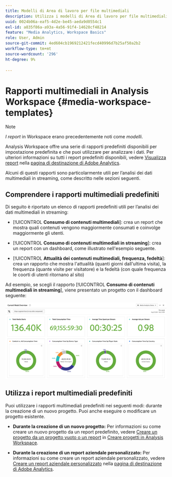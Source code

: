 ```yaml
---
title: Modelli di Area di lavoro per file multimediali
description: Utilizza i modelli di Area di lavoro per file multimediali per analizzare i dati di tracciamento. Scegli modelli standard per Acquisizione o Contenuti multimediali in streaming o crea modelli personalizzati.
uuid: 0024b06a-eaf5-4d2e-be45-aeda9d0554c1
exl-id: a835f86a-a93a-4a56-91f4-14628cf48214
feature: "Media Analytics, Workspace Basics"
role: User, Admin
source-git-commit: 4ed604cb1969212421fecd40996d7b25af50a2b2
workflow-type: tm+mt
source-wordcount: '296'
ht-degree: 9%

---
```


# Rapporti multimediali in Analysis Workspace {#media-workspace-templates}

>[!NOTE]
>
>*I report* in Workspace erano precedentemente noti come *modelli*.

Analysis Workspace offre una serie di rapporti predefiniti disponibili per impostazione predefinita e che puoi utilizzare per analizzare i dati. Per ulteriori informazioni su tutti i report predefiniti disponibili, vedere [Visualizza report](https://experienceleague.adobe.com/docs/analytics/analyze/landing.html?lang=it#menus) nella [pagina di destinazione di Adobe Analytics](https://experienceleague.adobe.com/docs/analytics/analyze/landing.html?lang=it).

Alcuni di questi rapporti sono particolarmente utili per l’analisi dei dati multimediali in streaming, come descritto nelle sezioni seguenti.

## Comprendere i rapporti multimediali predefiniti

Di seguito è riportato un elenco di rapporti predefiniti utili per l’analisi dei dati multimediali in streaming:

* [!UICONTROL **Consumo di contenuti multimediali**]: crea un report che mostra quali contenuti vengono maggiormente consumati e coinvolge maggiormente gli utenti.

* [!UICONTROL **Consumo di contenuti multimediali in streaming**]: crea un report con un dashboard, come illustrato nell&#39;esempio seguente.

* [!UICONTROL **Attualità dei contenuti multimediali, frequenza, fedeltà**]: crea un rapporto che mostra l&#39;attualità (quanti giorni dall&#39;ultima visita), la frequenza (quante visite per visitatore) e la fedeltà (con quale frequenza le coorti di utenti ritornano al sito)

Ad esempio, se scegli il rapporto [!UICONTROL **Consumo di contenuti multimediali in streaming**], viene presentato un progetto con il dashboard seguente:

![](/help/reporting/assets/aa-workspace.png)

## Utilizza i report multimediali predefiniti

Puoi utilizzare i rapporti multimediali predefiniti nei seguenti modi:
durante la creazione di un nuovo progetto. Puoi anche eseguire o modificare un progetto esistente.

* **Durante la creazione di un nuovo progetto:** Per informazioni su come creare un nuovo progetto da un report predefinito, vedere [Creare un progetto da un progetto vuoto o un report](https://experienceleague.adobe.com/docs/analytics/analyze/analysis-workspace/build-workspace-project/create-projects.html?lang=it#create-a-project-from-a-blank-project-or-a-report) in [Creare progetti in Analysis Workspace](https://experienceleague.adobe.com/docs/analytics/analyze/analysis-workspace/build-workspace-project/create-projects.html?lang=it#create-a-project-from-a-blank-project-or-a-report).

* **Durante la creazione di un report aziendale personalizzato:** Per informazioni su come creare un report aziendale personalizzato, vedere [Creare un report aziendale personalizzato](https://experienceleague.adobe.com/docs/analytics/analyze/landing.html?lang=it#company-report) nella [pagina di destinazione di Adobe Analytics](https://experienceleague.adobe.com/docs/analytics/analyze/landing.html?lang=it).
